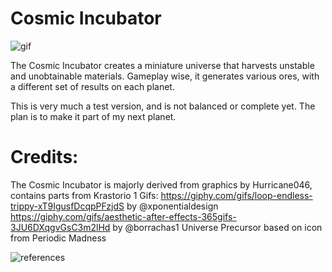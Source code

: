 # Cosmic Incubator

![gif](https://i.imgur.com/vK0KM4V.gif)

The Cosmic Incubator creates a miniature universe that harvests unstable and unobtainable materials. Gameplay wise, it generates various ores, with a different set of results on each planet.

This is very much a test version, and is not balanced or complete yet. The plan is to make it part of my next planet.

# Credits:
The Cosmic Incubator is majorly derived from graphics by Hurricane046, contains parts from Krastorio 1
Gifs:
https://giphy.com/gifs/loop-endless-trippy-xT9IgusfDcqpPFzjdS by @xponentialdesign
https://giphy.com/gifs/aesthetic-after-effects-365gifs-3JU6DXqgvGsC3m2lHd by @borrachas1
Universe Precursor based on icon from Periodic Madness

![references](https://i.imgur.com/uo2U5H2.png)
